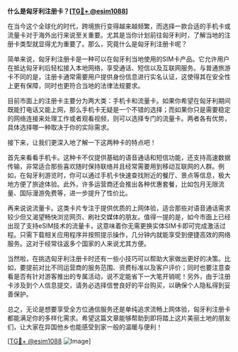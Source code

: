 **什么是匈牙利注册卡？[[TG💪+ @esim1088](https://t.me/s/esim1088)]**

在当今这个全球化的时代，跨境旅行变得越来越频繁，而选择一款合适的手机卡或流量卡对于海外出行来说至关重要。尤其是当你计划前往匈牙利时，了解当地的注册卡类型就显得尤为重要了。那么，究竟什么是匈牙利注册卡呢？

简单来说，匈牙利注册卡是一种可以在匈牙利当地使用的SIM卡产品。它允许用户在抵达匈牙利后轻松接入本地网络，享受通话、短信以及互联网服务。与普通旅游卡不同的是，注册卡通常需要用户提供身份信息进行实名认证，这使得其在安全性上更有保障，同时也更符合当地的法律法规要求。

目前市面上的注册卡主要分为两大类：手机卡和流量卡。如果你希望在匈牙利期间既能打电话又能上网，那么手机卡无疑是一个不错的选择；而如果你只是需要稳定的网络连接来处理工作或者观看视频，则可以选择专门的流量卡。两者各有优势，具体选择哪一种取决于你的实际需求。

接下来，让我们更深入地了解一下这两种卡的特点吧！

首先来看看手机卡。这种卡不仅提供基础的语音通话和短信功能，还支持高速数据传输，非常适合那些喜欢随时保持联络并且经常需要用到移动互联网的人群。例如，在匈牙利游览时，你可以通过手机卡快速查找附近的餐厅、景点等信息，极大地方便了旅途体验。此外，许多运营商还会推出各种优惠套餐，比如包月无限流量、国际漫游免费等，进一步提升了性价比。

再来说说流量卡。这类卡片专注于提供优质的上网体验，适合那些对语音通话需求较少但又渴望畅快浏览网页、刷社交媒体的朋友。值得一提的是，如今市面上已经出现了支持eSIM技术的流量卡，这意味着你无需更换实体SIM卡即可完成激活过程。只需下载相关应用程序并按照提示操作，几分钟内就能享受到便捷高效的网络服务。这对于经常往返多个国家的人来说尤其方便。

当然啦，在挑选匈牙利注册卡时还有一些小技巧可以帮助大家做出更好的决策。比如，要提前对比不同运营商的服务范围、资费标准以及客户评价；同时也要注意查看是否有针对游客推出的专属活动，说不定能省下一大笔开销呢！另外，由于注册卡涉及到个人信息提交，请务必选择信誉良好的平台购买，以确保个人隐私得到妥善保护。

总之，无论是想要享受全方位通信服务还是单纯追求流畅上网体验，匈牙利注册卡都能满足你的多样化需求。希望这篇文章能够帮助到即将踏上这片美丽土地的朋友们，让大家在异国他乡也能感受到家一般的温暖与便利！

[[TG💪+ @esim1088](https://t.me/s/esim1088) ![Image](https://i.postimg.cc/4NQfJmqS/Snipaste-2025-05-13-00-14-12.png)]